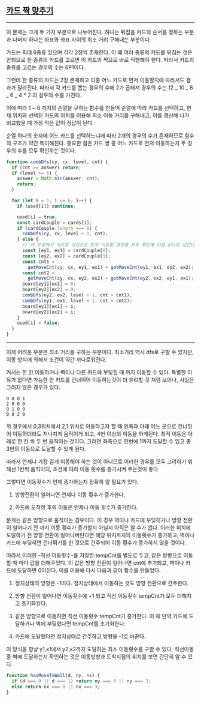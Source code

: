 ## [카드 짝 맞추기](https://school.programmers.co.kr/learn/courses/30/lessons/72415)

---

이 문제는 크게 두 가지 부분으로 나누어진다. 하나는 뒤집을 카드의 순서를 정하는 부분과 나머지 하나는 좌표와 좌표 사이의 최소 거리 구해내는 부분이다.

카드는 최대 6종류 있으며 각각 2장씩 존재한다. 이 떄 여러 종류의 카드를 뒤집는 것은 안되므로 한 종류의 카드를 고르면 이 카드의 짝으로 바로 직행해야 한다. 따라서 카드의 종류를 고르는 경우의 수는 6P1이다.

그런데 한 종류의 카드는 2장 존재하고 이중 어느 카드로 먼저 이동할지에 따라서도 결과가 달라진다.
따라서 각 카드를 뽑는 경우의 수에 2가 곱해져 경우의 수는 12 _ 10 _ 8 _ 6 _ 4 \* 2 의 경우의 수를 가진다.

이에 따라 1 ~ 6 까지의 순열을 구하는 함수를 만들어 순열에 따라 카드를 선택하고, 현재 위치와 선택된 카드의 위치를 이용해 최소 이동 거리를 구해내고, 이를 갱신해 나가 비교했을 때 가장 작은 값이 정답이 된다.

순열 하나의 숫자에 어느 카드를 선택하느냐에 따라 2개의 경우의 수가 존재하므로 함수의 구조가 약간 특이해진다. 중요한 점은 카드 쌍 중 어느 카드로 먼저 이동하는지 두 경우의 수를 모두 확인하는 것이다.

```javascript
function combDfs(cy, cx, level, cnt) {
  if (cnt >= answer) return;
  if (level >= 6) {
    answer = Math.min(answer, cnt);
    return;
  }

  for (let i = 1; i <= 6; i++) {
    if (used[i]) continue;

    used[i] = true;
    const cardCouple = cards[i];
    if (cardCouple.length === 0) {
      combDfs(cy, cx, level + 1, cnt);
    } else {
      // 이 부분에서 카드쌍 각각으로 먼저 이동할 경우를 모두 확인해 다음 dfs로 넘긴다.
      const [ey1, ex1] = cardCouple[0];
      const [ey2, ex2] = cardCouple[1];
      const cnt1 =
        getMoveCnt(cy, cx, ey1, ex1) + getMoveCnt(ey1, ex1, ey2, ex2);
      const cnt2 =
        getMoveCnt(cy, cx, ey2, ex2) + getMoveCnt(ey2, ex2, ey1, ex1);
      board[ey1][ex1] = 0;
      board[ey2][ex2] = 0;
      combDfs(ey2, ex2, level + 1, cnt + cnt1);
      combDfs(ey1, ex1, level + 1, cnt + cnt2);
      board[ey1][ex1] = i;
      board[ey2][ex2] = i;
    }
    used[i] = false;
  }
}
```

---

이제 어려운 부분은 최소 거리를 구하는 부분이다. 최소거리 역시 dfs로 구할 수 있지만, 이동 방식에 의해서 조건이 약간 까다로워진다.

커서는 한 칸 이동하거나 벽이나 다른 카드에 부딪힐 때 까지 이동할 수 있다. 특별한 이유가 없다면 가능한 한 카드를 건너뛰어 이동하는것이 더 유리할 것 처럼 보이나, 사실은 그러지 않은 경우가 있다.

    0 0 0 1
    2 0 0 0
    0 1 0 0
    0 0 2 0

위 경우에서 0,3위치에서 2,1 위치로 이동하고자 할 때 왼쪽과 아래 어느 곳으로 건너뛰어 이동하더라도 지나치게 움직이게 되고, 4번 이상의 이동을 하게된다. 최적 이동은 아래로 한 칸 씩 두 번 움직이는 것이다. 그러면 좌측으로 한번에 1까지 도달할 수 있고 총 3번의 이동으로 도달할 수 있게 된다.

따라서 언제나 가장 길게 이동해야 하는 것이 아니므로 이러한 경우를 모두 고려하기 위해선 1칸씩 움직이되, 조건에 따라 이동 횟수를 증가시켜 주는것이 좋다.

그렇다면 이동횟수가 언제 증가하는지 정확히 알 필요가 있다.

1. 방향전환이 일어나면 언제나 이동 횟수가 증가한다.

2. 카드에 도착한 후의 이동은 언제나 이동 횟수가 증가한다.

문제는 같은 방향으로 움직이는 경우이다. 이 경우 벽이나 카드에 부딪히거나 방향 전환이 일어나기 전 까지 이동 횟수가 증가할지 아닐지 아직은 알 수가 없다. 이러한 위치에 도달하기 전 방향 전환이 일어나버린다면 해당 위치까지의 이동횟수가 증가하고, 벽이나 카드에 부딪히면 건너뛰기를 한 것으로 간주되어 이동 횟수가 증가하지 않을 것이다.

따라서 이러한 -직선 이동횟수-를 저장한 tempCnt를 별도로 두고, 같은 방향으로 이동할 때 마다 값을 더해주었다. 이 값은 방향 전환이 일어나면 cnt에 추가되고, 벽이나 카드에 도달하면 0이된다. 이를 이용해 다시 다음과 같이 함수를 만들었다.

1. 정지상태의 방향은 -1이다. 정지상태에서 이동하는 것도 방향 전환으로 간주한다.

2. 방향 전환이 일어나면 이동횟수에 +1 되고 직선 이동횟수 tempCnt가 모두 더해지고 초기화된다.

3. 같은 방향으로 이동하면 직선 이동횟수 tempCnt가 증가한다. 이 때 만약 카드에 도달하거나 벽에 부딪혔다면 tempCnt를 초기화한다.

4. 카드에 도달했다면 정지상태로 간주하고 방향을 -1로 바꾼다.

이 방식을 항상 y1,x1에서 y2,x2까지 도달하는 최소 이동횟수를 구할 수 있다. 직선이동 중 벽에 도달하는지 확인하는 것은 이동방향과 도착지점의 위치를 보면 간단히 알 수 있다.

```javascript
function hasMoveToWall(d, ny, nx) {
  if (d === 0 || d === 1) return ny === 0 || ny === 3;
  else return nx === 0 || nx === 3;
}
```
